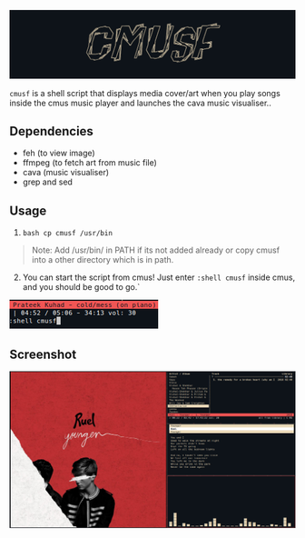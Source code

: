![](img/logo.png "cmus-art")

`cmusf` is a shell script that displays media cover/art when you play songs inside the cmus music player and launches the cava music visualiser..

## Dependencies

- feh (to view image)
- ffmpeg (to fetch art from music file)
- cava (music visualiser)
- grep and sed

## Usage

   1. ```bash cp cmusf /usr/bin ```
  > Note: Add /usr/bin/ in PATH if its not added already or copy cmusf into a 
  other directory which is in path.

2. You can start the script from cmus!
Just enter `:shell cmusf` inside cmus, and you should be good to go.`

![](img/cmd.png "cmd")

## Screenshot

![](img/screenshot.png)
